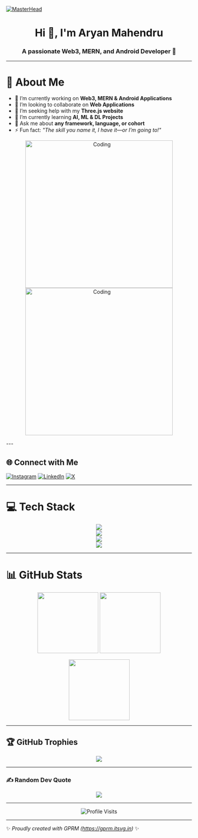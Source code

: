 [![MasterHead](https://firebasestorage.googleapis.com/v0/b/flexi-coding.appspot.com/o/dempgi7-520f8d5f-63d4-4453-8822-dbc149ae27f8.gif?alt=media&token=91c0c7b2-93c3-4029-b011-1a8703c5730d)](https://rishavchanda.io)

<h1 align="center">Hi 👋, I'm Aryan Mahendru</h1>
<h3 align="center">A passionate Web3, MERN, and Android Developer 🚀</h3>

---

# 💫 About Me  
- 🔭 I’m currently working on **Web3, MERN & Android Applications**  
- 👯 I’m looking to collaborate on **Web Applications**  
- 🤝 I’m seeking help with my **Three.js website**  
- 🌱 I’m currently learning **AI, ML & DL Projects**  
- 💬 Ask me about **any framework, language, or cohort**  
- ⚡ Fun fact: *"The skill you name it, I have it—or I’m going to!"*  
<p align="center">
  <img alt="Coding" width="400" src="https://media2.giphy.com/media/GghGKaZ8JeHJx0apQC/giphy.gif"/>
  <img alt="Coding" width="400" src="https://media3.giphy.com/media/bGgsc5mWoryfgKBx1u/giphy.gif"/>
</p>
---

## 🌐 Connect with Me  
<p align="left">
<a href="https://instagram.com/aryanmahendru77" target="blank"><img src="https://img.shields.io/badge/Instagram-%23E4405F.svg?logo=Instagram&logoColor=white" alt="Instagram"/></a>
<a href="https://linkedin.com/in/Aryan Mahendru" target="blank"><img src="https://img.shields.io/badge/LinkedIn-%230077B5.svg?logo=linkedin&logoColor=white" alt="LinkedIn"/></a>
<a href="https://x.com/TheAryan77" target="blank"><img src="https://img.shields.io/badge/X-black.svg?logo=X&logoColor=white" alt="X"/></a>
</p>

---

# 💻 Tech Stack  
<p align="center">
<img src="https://skillicons.dev/icons?i=c,cpp,cs,java,python,php,js,ts,html,css,dart,kotlin,swift,objectivec" /><br>
<img src="https://skillicons.dev/icons?i=react,redux,nextjs,nodejs,express,angular,vue,flutter,fastapi,django,flask" /><br>
<img src="https://skillicons.dev/icons?i=mongodb,mysql,postgres,firebase,aws,docker,kubernetes,cloudflare" /><br>
<img src="https://skillicons.dev/icons?i=git,github,figma,canva,tailwind,bootstrap,styledcomponents,vite,opencv,tensorflow,pytorch" />
</p>

---

# 📊 GitHub Stats  
<p align="center">
<img src="https://github-readme-stats.vercel.app/api?username=TheAryan77&theme=tokyonight&hide_border=false&include_all_commits=true&count_private=false" height="165"/>
<img src="https://github-readme-streak-stats.herokuapp.com/?user=TheAryan77&theme=tokyonight&hide_border=false" height="165"/>
</p>

<p align="center">
<img src="https://github-readme-stats.vercel.app/api/top-langs/?username=TheAryan77&theme=tokyonight&hide_border=false&include_all_commits=true&count_private=false&layout=compact" height="165"/>
</p>

---

## 🏆 GitHub Trophies  
<p align="center">
<img src="https://github-profile-trophy.vercel.app/?username=TheAryan77&theme=onedark&no-frame=false&no-bg=false&margin-w=4"/>
</p>

---

### ✍️ Random Dev Quote  
<p align="center">
<img src="https://quotes-github-readme.vercel.app/api?type=horizontal&theme=tokyonight"/>
</p>

---

<p align="center">  
<img src="https://visitcount.itsvg.in/api?id=TheAryan77&icon=2&color=6" alt="Profile Visits"/>  
</p>  

---
✨ *Proudly created with GPRM (https://gprm.itsvg.in)* ✨

